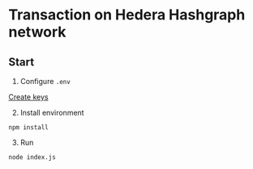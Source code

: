 # Transaction on Hedera Hashgraph network
## Start
1. Configure ` .env `

[Create keys](https://portal.hedera.com/?network=testnet)

2. Install environment
```
npm install
```

3. Run
```
node index.js
```
